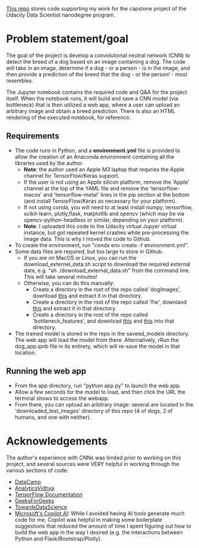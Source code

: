[This repo](https://github.com/justinclarkhome/UdacityDataScienceProject4?tab=readme-ov-file) stores code supporting my work for the capstone project of the Udacity Data Scientist nanodegree program.

# Problem statement/goal

The goal of the project is develop a convolutional neutral network (CNN) to detect the breed of a dog based on an image containing a dog. The code will take in an image, determine if a dog - or a person - is in the image, and then provide a prediction of the breed that the dog - or the person! - most resembles.

The Jupyter notebook contains the required code and Q&A for the project itself. When the notebook runs, it will build and save a CNN model (via bottleneck) that is then utilized a web app, where a user can upload an arbitrary image and obtain a breed prediction. There is also an HTML rendering of the executed notebook, for reference.

## Requirements
- The code runs in Python, and a **environment.yml** file is provided to allow the creation of an Anaconda environment containing all the libraries used by the author. 
	- **Note**: the author used an Apple M3 laptop that requries the Apple channel for TensorFlow/Keras support.
	- If the user is not using an Apple silicon platform, remove the 'Apple' channel at the top of the YAML file and remove the 'tensorflow-macos' and 'tensorflow-metal' lines in the pip section at the bottom (and install TensorFlow/Keras as necessary for your platform).
	- If not using conda, you will need to at least install numpy, tensorflow, scikit-learn, plotly,flask, matplotlib and opencv (which may be via opencv-python-headless or similar, depending on your platform).
	- **Note**: I uploaded this code to the Udacity virtual Jupyer virtual instance, but got repeated kernel crashes while pre-processing the image data. This is why I moved the code to Github.
- To create the environment, run "conda env create -f environment.yml".
- Some data files are required, but too large to store in Github.
	- If you are on MacOS or Linux, you can run the download_externel_data.sh script to download the required external data, e.g. "sh ./download_external_data.sh" from the command line. This will take several minutes!
	- Otherwise, you can do this manually:
		- Create a directory in the root of the repo called 'dogImages', download [this](https://s3-us-west-1.amazonaws.com/udacity-aind/dog-project/dogImages.zip) and extract it in that directory.
		- Create a directory in the root of the repo called 'lfw', downlaod [this](https://s3-us-west-1.amazonaws.com/udacity-aind/dog-project/lfw.zip) and extract it in that directory.
		- Create a directory in the root of the repo called 'bottleneck_features', and download [this](https://s3-us-west-1.amazonaws.com/udacity-aind/dog-project/DogVGG16Data.npz) and [this](https://s3-us-west-1.amazonaws.com/udacity-aind/dog-project/DogResnet50Data.npz) into that directory.
- The trained model is stored in the repo in the saveed_models directory. The web app will load the model from there. Alternatively, rRun the dog_app.ipnb file in its entirety, which will re-save the model in that location.

## Running the web app
- From the app directory, run "python app.py" to launch the web app.
- Allow a few seconds for the model to load, and then click the URL the terminal shows to access the webapp.
- From there, you can upload an arbitrary image: several are located in the 'downloaded_test_images' directory of this repo (4 of dogs, 2 of humans, and one with neither).

# Acknowledgements
The author's experience with CNNs was limited prior to working on this project, and several sources were VERY helpful in working through the various sections of code:
- [DataCamp](https://www.datacamp.com/tutorial/introduction-to-convolutional-neural-networks-cnns)
- [AnalyticsVidhya](https://www.analyticsvidhya.com/blog/2019/01/build-image-classification-model-10-minutes/?utm_source=blog&utm_source=learn-image-classification-cnn-convolutional-neural-networks-5-datasets)
- [TensorFlow Documentation](https://www.tensorflow.org/tutorials/images/classification)
- [GeeksForGeeks](https://www.geeksforgeeks.org/python-image-classification-using-keras/)
- [TowardsDataScience](https://towardsdatascience.com/convolutional-neural-networks-explained-9cc5188c4939)
- [Microsoft's Copilot AI](https://copilot.microsoft.com/): While I avoided having AI tools generate much code for me, Copilot was  helpful in making some boilerplate suggestions that reduced the amount of time I spent figuring out how to build the web app in the way I desired (e.g. the interactions between Python and Flask/Bootstrap/Plotly). 

